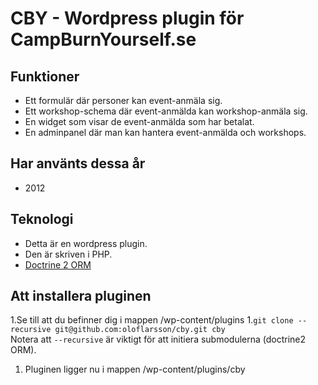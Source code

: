 CBY - Wordpress plugin för CampBurnYourself.se
====================
Funktioner
----------
* Ett formulär där personer kan event-anmäla sig.
* Ett workshop-schema där event-anmälda kan workshop-anmäla sig.
* En widget som visar de event-anmälda som har betalat.
* En adminpanel där man kan hantera event-anmälda och workshops.

Har använts dessa år
----------
* 2012

Teknologi
----------
* Detta är en wordpress plugin.
* Den är skriven i PHP.
* [Doctrine 2 ORM](http://www.doctrine-project.org/projects/orm)

Att installera pluginen
----------
1.Se till att du befinner dig i mappen /wp-content/plugins
1.`git clone --recursive git@github.com:oloflarsson/cby.git cby`<br>
Notera att `--recursive` är viktigt för att initiera submodulerna (doctrine2 ORM).
1. Pluginen ligger nu i mappen /wp-content/plugins/cby